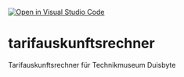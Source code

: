 [![Open in Visual Studio Code](https://classroom.github.com/assets/open-in-vscode-2e0aaae1b6195c2367325f4f02e2d04e9abb55f0b24a779b69b11b9e10269abc.svg)](https://classroom.github.com/online_ide?assignment_repo_id=17267949&assignment_repo_type=AssignmentRepo)
# tarifauskunftsrechner
Tarifauskunftsrechner für Technikmuseum Duisbyte
